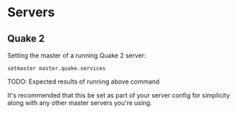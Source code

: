 # Servers


## Quake 2

Setting the master of a running Quake 2 server:

```
setmaster master.quake.services
```

TODO: Expected results of running above command

It's recommended that this be set as part of your server config for simplicity along with any other master servers you're using.
